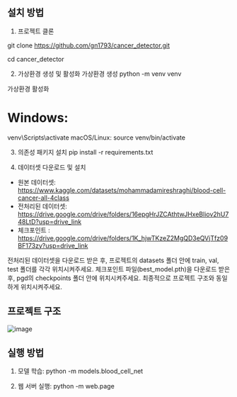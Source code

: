 ## 설치 방법

1. 프로젝트 클론
   
git clone https://github.com/gn1793/cancer_detector.git

cd cancer_detector

2. 가상환경 생성 및 활성화
가상환경 생성
python -m venv venv

가상환경 활성화
# Windows:
venv\Scripts\activate
macOS/Linux:
source venv/bin/activate

3. 의존성 패키지 설치
pip install -r requirements.txt

4. 데이터셋 다운로드 및 설치
- 원본 데이터셋: https://www.kaggle.com/datasets/mohammadamireshraghi/blood-cell-cancer-all-4class
- 전처리된 데이터셋: https://drive.google.com/drive/folders/16epgHrJZCAthtwJHxeBliov2hU748LtD?usp=drive_link
- 체크포인트 : https://drive.google.com/drive/folders/1K_hjwTKzeZ2MgQD3eQVjTfz09BF173zy?usp=drive_link

전처리된 데이터셋을 다운로드 받은 후, 프로젝트의 datasets 폴더 안에 train, val, test 폴더를 각각 위치시켜주세요.
체크포인트 파일(best_model.pth)을 다운로드 받은 후, pgd의 checkpoints 폴더 안에 위치시켜주세요.
최종적으로 프로젝트 구조와 동일하게 위치시켜주세요.

## 프로젝트 구조

![image](https://github.com/user-attachments/assets/2e9a5955-45ff-4fd0-a740-936c83f7edab)
## 실행 방법

1. 모델 학습:
python -m models.blood_cell_net

2. 웹 서버 실행:
python -m web.page
